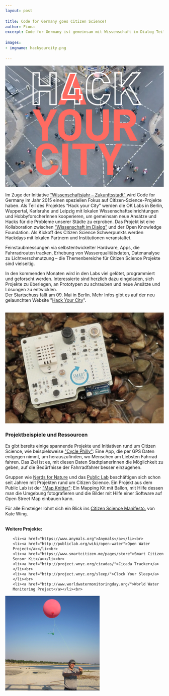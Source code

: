 ```yaml
---
layout: post

title: Code for Germany goes Citizen Science!
author: Fiona
excerpt: Code for Germany ist gemeinsam mit Wissenschaft im Dialog Teil des Wissenschaftsjahres 2015. In vier Citizen Science Labs werden in den nächste Monaten Projekte rund um die Stadt der Zukunft entwickelt.

images:
- imgname: hackyourcity.png

---
```

[![hackyourcity](/assets/blog/hackyourcity.png)](http://hackyourcity.de/)

Im Zuge der Initiative <a href="http://www.wissenschaftsjahr-zukunftsstadt.de">“Wissenschaftsjahr – Zukunftsstadt” </a> wird Code for Germany im Jahr 2015 einen speziellen Fokus auf Citizen-Science-Projekte haben. Als Teil des Projektes “Hack your City” werden die OK Labs in Berlin, Wuppertal, Karlsruhe und Leipzig mit lokalen Wissenschaftseinrichtungen und HobbyforscherInnen kooperieren, um gemeinsam neue Ansätze und Hacks für die Probleme unserer Städte zu erproben. Das Projekt ist eine Kollaboration zwischen <a href="http://www.wissenschaft-im-dialog.de">“Wissenschaft im Dialog”</a> und der Open Knowledge Foundation. Als Kickoff des Citizen Science Schwerpunkts werden Hackdays mit lokalen Partnern und Institutionen veranstaltet.

Feinstaubmessungen via selbstentwickelter Hardware, Apps, die Fahrradrouten tracken, Erhebung von Wasserqualitätsdaten, Datenanalyse zu Lichtverschmutzung – die Themenbereiche für Citizen Science Projekte sind vielseitig. 

In den kommenden Monaten wird in den Labs viel gelötet, programmiert und geforscht werden. Interessierte sind herzlich dazu eingeladen, sich Projekte zu überlegen, an Prototypen zu schrauben und neue Ansätze und Lösungen zu entwicklen. 
<br>
Der Startschuss fällt am 09. Mai in Berlin. Mehr Infos gibt es auf der neu gelaunchten Website "<a href="http://hackyourcity.de">Hack Your City</a>".<br><br>
 
![citizenme](/assets/blog/citizenme.png)

<h3>Projektbeispiele und Ressourcen</h3>

Es gibt bereits einige spannende Projekte und Initiativen rund um Citizen Science, wie beispielsweise <a href="http://www.cyclephilly.org">"Cycle Philly"</a>: Eine App, die per GPS Daten entgegen nimmt, um herauszufinden, wo Menschen am Liebsten Fahrrad fahren. Das Ziel ist es, mit diesen Daten StadtplanerInnen die Möglichkeit zu geben, auf die Bedürfnisse der Fahrradfahrer besser einzugehen. 

Gruppen wie <a href="http://nerdsfornature.org/">Nerds for Nature</a> und das <a href="http://publiclab.org">Public Lab</a> beschäftigen sich schon seit Jahren mit Projekten rund um Citizen Science. Ein Projekt aus dem Public Lab ist der <a href="http://mapknitter.org">"Map Knitter"</a>: Ein Mapping Kit mit Ballon, mit Hilfe dessen man die Umgebung fotografieren und die Bilder mit Hilfe einer Software auf Open Street Map einbauen kann.

Für alle Einsteiger lohnt sich ein Blick ins <a href="https://medium.com/openexplorer-journal/a-citizen-science-manifesto-287f67f007e0">Citizen Science Manifesto.</a> von Kate Wing. <br><br>

<b>Weitere Projekte:</b>

<ul>

	<li><a href="https://www.anymals.org">Anymals</a></li><br>
	<li><a href="http://publiclab.org/wiki/open-water">Open Water Project</a></li><br>
	<li><a href="https://www.smartcitizen.me/pages/store">Smart Citizen Sensor Kit</a></li><br>
	<li><a href="http://project.wnyc.org/cicadas/">Cicada Tracker</a></li><br>
	<li><a href="http://project.wnyc.org/sleep/">Clock Your Sleep</a></li><br>
	<li><a href="http://www.worldwatermonitoringday.org/">World Water Monitoring Project</a></li><br>

</ul>
 
 ![balloon](/assets/blog/balloon.png)
